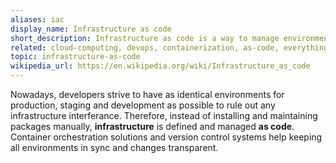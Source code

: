 ```yaml
---
aliases: iac
display_name: Infrastructure as code
short_description: Infrastructure as code is a way to manage environment packages as code instead of manual installation and mantainance.
related: cloud-computing, devops, containerization, as-code, everything-as-code, container-orchestration, infrastructure-as-a-service
topic: infrastructure-as-code
wikipedia_url: https://en.wikipedia.org/wiki/Infrastructure_as_code
---
```

Nowadays, developers strive to have as identical environments for production, staging and development as possible to rule out any infrastructure interferance. Therefore, instead of installing and maintaining packages manually, **infrastructure** is defined and managed **as code**. Container orchestration solutions and version control systems help keeping all environments in sync and changes transparent.
